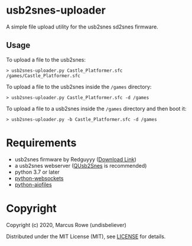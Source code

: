 usb2snes-uploader
=================

A simple file upload utility for the usb2snes sd2snes firmware.


Usage
-----

To upload a file to the usb2snes:

    > usb2snes-uploader.py Castle_Platformer.sfc /games/Castle_Platformer.sfc


To upload a file to the usb2snes inside the `/games` directory:

    > usb2snes-uploader.py Castle_Platformer.sfc -d /games


To upload a file to a usb2snes inside the `/games` directory and then boot it:

    > usb2snes-uploader.py -b Castle_Platformer.sfc -d /games



Requirements
============

 * usb2snes firmware by Redguyyy ([Download Link](https://github.com/RedGuyyyy/sd2snes/releases/))
 * a usb2snes webserver ([QUsb2Snes](https://skarsnik.github.io/QUsb2snes/) is recommended)
 * python 3.7 or later
 * [python-websockets](https://github.com/aaugustin/websockets)
 * [python-aiofiles](https://github.com/Tinche/aiofiles)



Copyright
=========

Copyright (c) 2020, Marcus Rowe (undisbeliever)

Distributed under the MIT License (MIT), see [LICENSE](LICENSE) for details.

